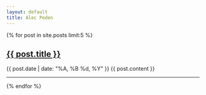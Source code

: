 ```yaml
---
layout: default
title: Alec Peden
---
```


{% for post in site.posts limit:5 %}
<h2 class="post-title"><a href="{{ post.url }}">{{ post.title }}</a></h2>
{{ post.date | date: "%A, %B %d, %Y" }}
{{ post.content }}
<hr>
{% endfor %}



